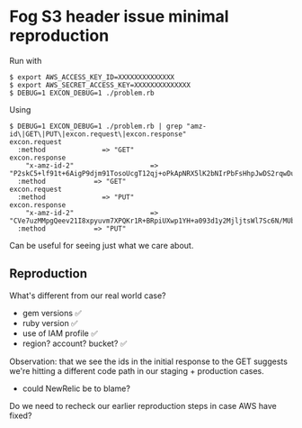 # Fog S3 header issue minimal reproduction

Run with

```
$ export AWS_ACCESS_KEY_ID=XXXXXXXXXXXXXX
$ export AWS_SECRET_ACCESS_KEY=XXXXXXXXXXXXXX
$ DEBUG=1 EXCON_DEBUG=1 ./problem.rb
```


Using

```
$ DEBUG=1 EXCON_DEBUG=1 ./problem.rb | grep "amz-id\|GET\|PUT\|excon.request\|excon.response"
excon.request
  :method              => "GET"
excon.response
    "x-amz-id-2"                   => "P2skC5+lf91t+6AigP9djm91TosoUcgT12qj+oPkApNRX5lK2bNIrPbFsHhpJwDS2rqwDuZovxk="
  :method            => "GET"
excon.request
  :method              => "PUT"
excon.response
    "x-amz-id-2"                   => "CVe7uzMMpgQeev21I8xpyuvm7XPQKr1R+BRpiUXwp1YH+a093d1y2MjljtsWl7Sc6N/MUbwI2qE="
  :method            => "PUT"
```

Can be useful for seeing just what we care about.

## Reproduction

What's different from our real world case?

- gem versions ✅
- ruby version ✅
- use of IAM profile ✅
- region? account? bucket? ✅

Observation: that we see the ids in the initial response to the GET suggests we're hitting a different code path in our staging + production cases.

- could NewRelic be to blame?

Do we need to recheck our earlier reproduction steps in case AWS have fixed?
